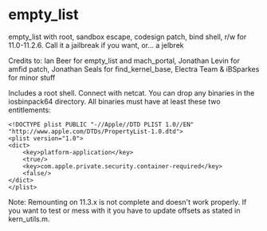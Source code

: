 # empty_list
empty_list with root, sandbox escape, codesign patch, bind shell, r/w for 11.0-11.2.6. Call it a jailbreak if you want, or... a jelbrek

Credits to: Ian Beer for empty_list and mach_portal, Jonathan Levin for amfid patch, Jonathan Seals for find_kernel_base, Electra Team & iBSparkes for minor stuff

Includes a root shell. Connect with netcat. You can drop any binaries in the iosbinpack64 directory. All binaries must have at least these two entitlements:

    <!DOCTYPE plist PUBLIC "-//Apple//DTD PLIST 1.0//EN" "http://www.apple.com/DTDs/PropertyList-1.0.dtd">
    <plist version="1.0">
    <dict>
        <key>platform-application</key>
        <true/>
        <key>com.apple.private.security.container-required</key>
        <false/>
    </dict>
    </plist>

Note: Remounting on 11.3.x is not complete and doesn't work properly. If you want to test or mess with it you have to update offsets as stated in kern_utils.m.
